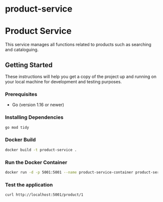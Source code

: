 # product-service

# Product Service

This service manages all functions related to products such as searching and cataloguing.

## Getting Started

These instructions will help you get a copy of the project up and running on your local machine for development and testing purposes.

### Prerequisites

- Go (version 1.16 or newer)

### Installing Dependencies

```bash
go mod tidy
```

### Docker Build

```sh
docker build -t product-service .
```

### Run the Docker Container 

```sh
docker run -d -p 5001:5001 --name product-service-container product-service
```

### Test the application 

```sh
curl http://localhost:5001/product/1
```
